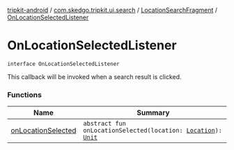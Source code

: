 [tripkit-android](../../../index.md) / [com.skedgo.tripkit.ui.search](../../index.md) / [LocationSearchFragment](../index.md) / [OnLocationSelectedListener](./index.md)

# OnLocationSelectedListener

`interface OnLocationSelectedListener`

This callback will be invoked when a search result is clicked.

### Functions

| Name | Summary |
|---|---|
| [onLocationSelected](on-location-selected.md) | `abstract fun onLocationSelected(location: `[`Location`](../../../com.skedgo.android.common.model/-location/index.md)`): `[`Unit`](https://kotlinlang.org/api/latest/jvm/stdlib/kotlin/-unit/index.html) |
